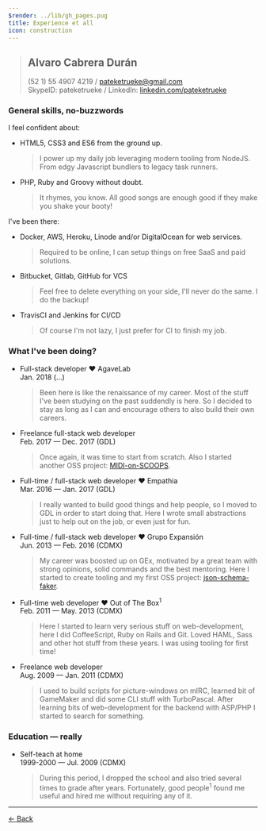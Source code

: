 ```yaml
---
$render: ../lib/gh_pages.pug
title: Experience et all
icon: construction
---
```


> ## Alvaro Cabrera Durán
> (52 1) 55 4907 4219 / pateketrueke@gmail.com <br>
> SkypeID: pateketrueke / LinkedIn: [linkedin.com/pateketrueke](linkedin.com/pateketrueke)

### General skills, no-buzzwords

I feel confident about:

- HTML5, CSS3 and ES6 from the ground up.

  > I power up my daily job leveraging modern tooling from NodeJS.
  > From edgy Javascript bundlers to legacy task runners.

- PHP, Ruby and Groovy without doubt.

  > It rhymes, you know. All good songs are enough good if they make you shake your booty!

I've been there:

- Docker, AWS, Heroku, Linode and/or DigitalOcean for web services.

  > Required to be online, I can setup things on free SaaS and paid solutions.

- Bitbucket, Gitlab, GitHub for VCS

  > Feel free to delete everything on your side, I'll never do the same. I do the backup!

- TravisCI and Jenkins for CI/CD

  > Of course I'm not lazy, I just prefer for CI to finish my job.

### What I've been doing?

- Full-stack developer &hearts; AgaveLab <br> Jan. 2018 (&hellip;)

  > Been here is like the renaissance of my career. Most of the stuff I've been studying on the past suddendly is here.
  > So I decided to stay as long as I can and encourage others to also build their own careers.

- Freelance full-stack web developer <br> Feb. 2017 &mdash; Dec. 2017 (GDL)

  > Once again, it was time to start from scratch. Also I started another OSS project: [MIDI-on-SCOOPS](//github.com/dubnix/midi-on-scoops).

- Full-time / full-stack web developer &hearts; Empathia <br> Mar. 2016 &mdash; Jan. 2017 (GDL)

  > I really wanted to build good things and help people, so I moved to GDL in order to start doing that.
  > Here I wrote small abstractions just to help out on the job, or even just for fun.

- Full-time / full-stack web developer &hearts; Grupo Expansión <br> Jun. 2013 &mdash; Feb. 2016 (CDMX)

  > My career was boosted up on GEx, motivated by a great team with strong opinions, solid commands and the best mentoring.
  > Here I started to create tooling and my first OSS project: [json-schema-faker](http://json-schema-faker.js.org/).

- Full-time web developer &hearts; Out of The Box<sup>1</sup> <br> Feb. 2011 &mdash; May. 2013 (CDMX)

  > Here I started to learn very serious stuff on web-development, here I did CoffeeScript, Ruby on Rails and Git.
  > Loved HAML, Sass and other hot stuff from these years. I was using tooling for first time!

- Freelance web developer <br> Aug. 2009 &mdash; Jan. 2011 (CDMX)
  
  > I used to build scripts for picture-windows on mIRC, learned bit of GameMaker and did some CLI stuff with TurboPascal.
  > After learning bits of web-development for the backend with ASP/PHP I started to search for something.

### Education &mdash; really

- Self-teach at home <br> 1999-2000 &mdash; Jul. 2009 (CDMX)
  
  > During this period, I dropped the school and also tried several times to grade after years.
  > Fortunately, good people<sup>1</sup> found me useful and hired me without requiring any of it.

----

[&larr; Back](/)
